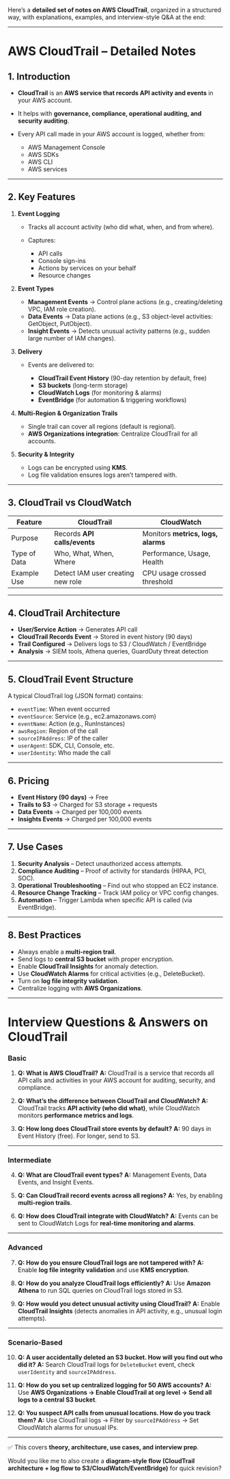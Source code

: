 Here’s a **detailed set of notes on AWS CloudTrail**, organized in a structured way, with explanations, examples, and interview-style Q\&A at the end:

---

# **AWS CloudTrail – Detailed Notes**

## **1. Introduction**

* **CloudTrail** is an **AWS service that records API activity and events** in your AWS account.
* It helps with **governance, compliance, operational auditing, and security auditing**.
* Every API call made in your AWS account is logged, whether from:

  * AWS Management Console
  * AWS SDKs
  * AWS CLI
  * AWS services

---

## **2. Key Features**

1. **Event Logging**

   * Tracks all account activity (who did what, when, and from where).
   * Captures:

     * API calls
     * Console sign-ins
     * Actions by services on your behalf
     * Resource changes

2. **Event Types**

   * **Management Events** → Control plane actions (e.g., creating/deleting VPC, IAM role creation).
   * **Data Events** → Data plane actions (e.g., S3 object-level activities: GetObject, PutObject).
   * **Insight Events** → Detects unusual activity patterns (e.g., sudden large number of IAM changes).

3. **Delivery**

   * Events are delivered to:

     * **CloudTrail Event History** (90-day retention by default, free)
     * **S3 buckets** (long-term storage)
     * **CloudWatch Logs** (for monitoring & alarms)
     * **EventBridge** (for automation & triggering workflows)

4. **Multi-Region & Organization Trails**

   * Single trail can cover all regions (default is regional).
   * **AWS Organizations integration**: Centralize CloudTrail for all accounts.

5. **Security & Integrity**

   * Logs can be encrypted using **KMS**.
   * Log file validation ensures logs aren’t tampered with.

---

## **3. CloudTrail vs CloudWatch**

| Feature      | CloudTrail                        | CloudWatch                         |
| ------------ | --------------------------------- | ---------------------------------- |
| Purpose      | Records **API calls/events**      | Monitors **metrics, logs, alarms** |
| Type of Data | Who, What, When, Where            | Performance, Usage, Health         |
| Example Use  | Detect IAM user creating new role | CPU usage crossed threshold        |

---

## **4. CloudTrail Architecture**

* **User/Service Action** → Generates API call
* **CloudTrail Records Event** → Stored in event history (90 days)
* **Trail Configured** → Delivers logs to S3 / CloudWatch / EventBridge
* **Analysis** → SIEM tools, Athena queries, GuardDuty threat detection

---

## **5. CloudTrail Event Structure**

A typical CloudTrail log (JSON format) contains:

* `eventTime`: When event occurred
* `eventSource`: Service (e.g., ec2.amazonaws.com)
* `eventName`: Action (e.g., RunInstances)
* `awsRegion`: Region of the call
* `sourceIPAddress`: IP of the caller
* `userAgent`: SDK, CLI, Console, etc.
* `userIdentity`: Who made the call

---

## **6. Pricing**

* **Event History (90 days)** → Free
* **Trails to S3** → Charged for S3 storage + requests
* **Data Events** → Charged per 100,000 events
* **Insights Events** → Charged per 100,000 events

---

## **7. Use Cases**

1. **Security Analysis** – Detect unauthorized access attempts.
2. **Compliance Auditing** – Proof of activity for standards (HIPAA, PCI, SOC).
3. **Operational Troubleshooting** – Find out who stopped an EC2 instance.
4. **Resource Change Tracking** – Track IAM policy or VPC config changes.
5. **Automation** – Trigger Lambda when specific API is called (via EventBridge).

---

## **8. Best Practices**

* Always enable a **multi-region trail**.
* Send logs to **central S3 bucket** with proper encryption.
* Enable **CloudTrail Insights** for anomaly detection.
* Use **CloudWatch Alarms** for critical activities (e.g., DeleteBucket).
* Turn on **log file integrity validation**.
* Centralize logging with **AWS Organizations**.

---

# **Interview Questions & Answers on CloudTrail**

### **Basic**

1. **Q: What is AWS CloudTrail?**
   **A:** CloudTrail is a service that records all API calls and activities in your AWS account for auditing, security, and compliance.

2. **Q: What’s the difference between CloudTrail and CloudWatch?**
   **A:** CloudTrail tracks **API activity (who did what)**, while CloudWatch monitors **performance metrics and logs**.

3. **Q: How long does CloudTrail store events by default?**
   **A:** 90 days in Event History (free). For longer, send to S3.

---

### **Intermediate**

4. **Q: What are CloudTrail event types?**
   **A:** Management Events, Data Events, and Insight Events.

5. **Q: Can CloudTrail record events across all regions?**
   **A:** Yes, by enabling **multi-region trails**.

6. **Q: How does CloudTrail integrate with CloudWatch?**
   **A:** Events can be sent to CloudWatch Logs for **real-time monitoring and alarms**.

---

### **Advanced**

7. **Q: How do you ensure CloudTrail logs are not tampered with?**
   **A:** Enable **log file integrity validation** and use **KMS encryption**.

8. **Q: How do you analyze CloudTrail logs efficiently?**
   **A:** Use **Amazon Athena** to run SQL queries on CloudTrail logs stored in S3.

9. **Q: How would you detect unusual activity using CloudTrail?**
   **A:** Enable **CloudTrail Insights** (detects anomalies in API activity, e.g., unusual login attempts).

---

### **Scenario-Based**

10. **Q: A user accidentally deleted an S3 bucket. How will you find out who did it?**
    **A:** Search CloudTrail logs for `DeleteBucket` event, check `userIdentity` and `sourceIPAddress`.

11. **Q: How do you set up centralized logging for 50 AWS accounts?**
    **A:** Use **AWS Organizations → Enable CloudTrail at org level → Send all logs to a central S3 bucket**.

12. **Q: You suspect API calls from unusual locations. How do you track them?**
    **A:** Use CloudTrail logs → Filter by `sourceIPAddress` → Set CloudWatch alarms for unusual IPs.

---

✅ This covers **theory, architecture, use cases, and interview prep**.

Would you like me to also create a **diagram-style flow (CloudTrail architecture + log flow to S3/CloudWatch/EventBridge)** for quick revision?
